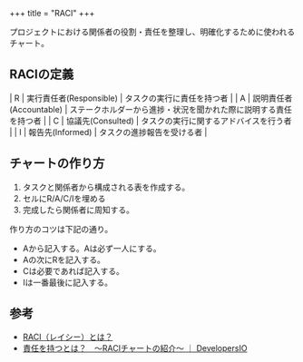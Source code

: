 +++
title = "RACI"
+++

プロジェクトにおける関係者の役割・責任を整理し、明確化するために使われるチャート。

## RACIの定義

<!-- textlint-disable -->

| R | 実行責任者(Responsible) | タスクの実行に責任を持つ者 |
| A | 説明責任者(Accountable) | ステークホルダーから進捗・状況を聞かれた際に説明する責任を持つ者 |
| C | 協議先(Consulted) | タスクの実行に関するアドバイスを行う者 |
| I | 報告先(Informed) | タスクの進捗報告を受ける者 |

<!-- textlint-enable -->

## チャートの作り方

1. タスクと関係者から構成される表を作成する。
2. セルにR/A/C/Iを埋める
3. 完成したら関係者に周知する。

作り方のコツは下記の通り。

* Aから記入する。Aは必ず一人にする。
* Aの次にRを記入する。
* Cは必要であれば記入する。
* Iは一番最後に記入する。

## 参考

* [RACI（レイシー）とは？](https://careercarver.jp/contents/common/what-is-raci/)
* [責任を持つとは？　〜RACIチャートの紹介〜 ｜ DevelopersIO](https://dev.classmethod.jp/etc/raci/)
